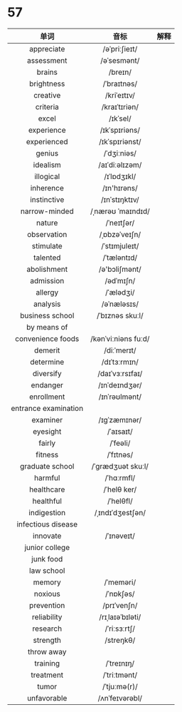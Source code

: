 # 57

|         单词         |        音标         | 解释 |
| :------------------: | :-----------------: | :--: |
|      appreciate      |    /əˈpriːʃieɪt/    |      |
|      assessment      |     /əˈsesmənt/     |      |
|        brains        |       /breɪn/       |      |
|      brightness      |     /ˈbraɪtnəs/     |      |
|       creative       |     /kriˈeɪtɪv/     |      |
|       criteria       |    /kraɪˈtɪriən/    |      |
|        excel         |      /ɪkˈsel/       |      |
|      experience      |    /ɪkˈspɪriəns/    |      |
|     experienced      |   /ɪkˈspɪriənst/    |      |
|        genius        |     /ˈdʒiːniəs/     |      |
|       idealism       |   /aɪˈdiːəlɪzəm/    |      |
|      illogical       |     /ɪˈlɒdʒɪkl/     |      |
|      inherence       |     /ɪn'hɪrəns/     |      |
|     instinctive      |    /ɪnˈstɪŋktɪv/    |      |
|    narrow-minded     |  /ˌnærəʊ ˈmaɪndɪd/  |      |
|        nature        |     /ˈneɪtʃər/      |      |
|     observation      |    /ˌɒbzəˈveɪʃn/    |      |
|      stimulate       |    /ˈstɪmjuleɪt/    |      |
|       talented       |     /ˈtæləntɪd/     |      |
|     abolishment      |    /ə'bɔliʃmənt/    |      |
|      admission       |      /ədˈmɪʃn/      |      |
|       allergy        |      /ˈælədʒi/      |      |
|       analysis       |     /əˈnæləsɪs/     |      |
|   business school    |   /ˈbɪznəs skuːl/   |      |
|     by means of      |                     |      |
|  convenience foods   | /kənˈviːniəns fuːd/ |      |
|       demerit        |     /diːˈmerɪt/     |      |
|      determine       |    /dɪˈtɜːrmɪn/     |      |
|      diversify       |   /daɪˈvɜːrsɪfaɪ/   |      |
|       endanger       |    /ɪnˈdeɪndʒər/    |      |
|      enrollment      |    /ɪnˈrəʊlmənt/    |      |
| entrance examination |                     |      |
|       examiner       |    /ɪɡˈzæmɪnər/     |      |
|       eyesight       |      /ˈaɪsaɪt/      |      |
|        fairly        |      /ˈfeəli/       |      |
|       fitness        |      /ˈfɪtnəs/      |      |
|   graduate school    |  /ˈɡrædʒuət skuːl/  |      |
|       harmful        |     /ˈhɑːrmfl/      |      |
|      healthcare      |     /ˈhelθ ker/     |      |
|      healthful       |      /ˈhelθfl/      |      |
|     indigestion      |  /ˌɪndɪˈdʒestʃən/   |      |
|  infectious disease  |                     |      |
|       innovate       |     /ˈɪnəveɪt/      |      |
|    junior college    |                     |      |
|      junk food       |                     |      |
|      law school      |                     |      |
|        memory        |      /ˈmeməri/      |      |
|       noxious        |      /ˈnɒkʃəs/      |      |
|      prevention      |     /prɪˈvenʃn/     |      |
|     reliability      |  /rɪˌlaɪəˈbɪləti/   |      |
|       research       |    /ˈriːsɜːrtʃ/     |      |
|       strength       |      /streŋkθ/      |      |
|      throw away      |                     |      |
|       training       |     /ˈtreɪnɪŋ/      |      |
|      treatment       |    /ˈtriːtmənt/     |      |
|        tumor         |    /ˈtjuːmə(r)/     |      |
|     unfavorable      |   /ʌnˈfeɪvərəbl/    |      |